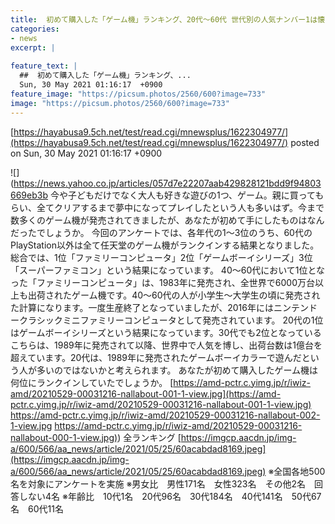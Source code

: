 ```yaml
---
title:  初めて購入した「ゲーム機」ランキング、20代〜60代 世代別の人気ナンバー1は懐かしのあのゲーム機  
categories:
- news
excerpt: |
  
feature_text: |
  ##  初めて購入した「ゲーム機」ランキング、...
  Sun, 30 May 2021 01:16:17  +0900
feature_image: "https://picsum.photos/2560/600?image=733"
image: "https://picsum.photos/2560/600?image=733"
---
```


[https://hayabusa9.5ch.net/test/read.cgi/mnewsplus/1622304977/](https://hayabusa9.5ch.net/test/read.cgi/mnewsplus/1622304977/)
posted on Sun, 30 May 2021 01:16:17  +0900

<!--more-->

![](https://news.yahoo.co.jp/articles/057d7e22207aab429828121bdd9f94803669eb3b 今や子どもだけでなく大人も好きな遊びの1つ、ゲーム。親に買ってもらい、全てクリアするまで夢中になってプレイしたという人も多いはず。今まで数多くのゲーム機が発売されてきましたが、あなたが初めて手にしたものはなんだったでしょうか。 今回のアンケートでは、各年代の1〜3位のうち、60代のPlayStation以外は全て任天堂のゲーム機がランクインする結果となりました。総合では、1位「ファミリーコンピュータ」2位「ゲームボーイシリーズ」3位「スーパーファミコン」という結果になっています。 40〜60代において1位となった「ファミリーコンピュータ」は、1983年に発売され、全世界で6000万台以上も出荷されたゲーム機です。40〜60代の人が小学生〜大学生の頃に発売された計算になります。一度生産終了となっていましたが、2016年にはニンテンドークラシックミニファミリーコンピュータとして発売されています。 20代の1位はゲームボーイシリーズという結果になっています。30代でも2位となっているこちらは、1989年に発売されて以降、世界中で人気を博し、出荷台数は1億台を超えています。20代は、1989年に発売されたゲームボーイカラーで遊んだという人が多いのではないかと考えられます。 あなたが初めて購入したゲーム機は何位にランクインしていたでしょうか。 [https://amd-pctr.c.yimg.jp/r/iwiz-amd/20210529-00031216-nallabout-001-1-view.jpg](https://amd-pctr.c.yimg.jp/r/iwiz-amd/20210529-00031216-nallabout-001-1-view.jpg) https://amd-pctr.c.yimg.jp/r/iwiz-amd/20210529-00031216-nallabout-002-1-view.jpg [https://amd-pctr.c.yimg.jp/r/iwiz-amd/20210529-00031216-nallabout-000-1-view.jpg)](https://amd-pctr.c.yimg.jp/r/iwiz-amd/20210529-00031216-nallabout-000-1-view.jpg)) 全ランキング [https://imgcp.aacdn.jp/img-a/600/566/aa_news/article/2021/05/25/60acabdad8169.jpeg](https://imgcp.aacdn.jp/img-a/600/566/aa_news/article/2021/05/25/60acabdad8169.jpeg) ※全国各地500名を対象にアンケートを実施 ※男女比　男性171名　女性323名　その他2名　回答しない4名 ※年齢比　10代1名　20代96名　30代184名　40代141名　50代67名　60代11名
